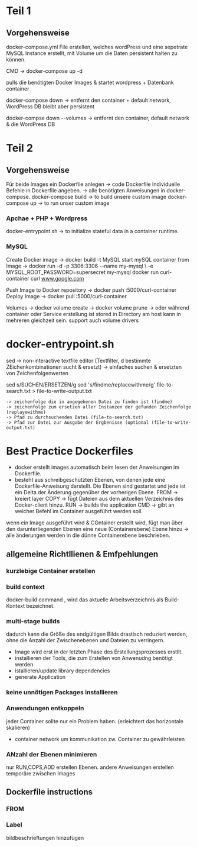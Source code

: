# Teil 1

## Vorgehensweise

docker-compose.yml File erstellen, welches wordPress und eine sepetrate MySQL Instance erstellt, mit Volume um die Daten
persistent halten zu können. 

CMD -> docker-compose up -d 

pulls die benötigten Docker Images & startet wordpress + Datenbank  container 

docker-compose down -> entfernt den container + default network, WordPress DB bleibt aber persistent

docker-compse down --volumes -> entfernt den container, default network & die WordPress DB 
# Teil 2

## Vorgehensweise

Für beide Images ein Dockerfile anlegen -> code Dockerfile
Individuelle Befehle in Dockerfile angeben.
-> alle benötigten Anweisungen in docker-compose.
docker-compose build -> to build unsere custom image
docker-compose up -> to run unser custom image

### Apchae + PHP + Wordpress
docker-entrypoint.sh -> to initialize stateful data in a container runtime.

### MySQL

Create Docker image -> docker build -t MySQL
start mySQL container from Image ->
docker run -d -p 3306:3306 --name my-mysql \ -e MYSQL_ROOT_PASSWORD=supersecret my-mysql
docker run curl-container curl www.google.com


Push Image to Docker repository -> docker push <your-repo-ip>:5000/curl-container
Deploy Image ->  docker pull <your-repo-ip>:5000/curl-container
  
Volumes -> docker volume create
        -> docker volume prune
        -> oder während container oder Service  erstellung
    ist stored in Directory am host
    kann in mehreren gleichzeit sein. 
    support auch volume drivers 

# docker-entrypoint.sh
sed -> non-interactive textfile editor (Textfilter, d bestimmte ZEichenkombinationen sucht & ersetzt)
    -> einfaches suchen & ersetzten von Zeichenfolgenwerten

sed s/SUCHEN/ERSETZEN/g
sed 's/findme/replacewithme/g' file-to-search.txt > file-to-write-output.txt

    -> zeichenfolge die in angegebenen Datei zu finden ist (findme)
    -> zeichenfolge zum ersetzen aller Instanzen der gefunden Zeichenfolge (replayewithme) 
    -> Pfad zu durchsuchenden Datei (file-to-search.txt)
    -> Pfad zur Datei zur Ausgabe der Ergbenisse (optional (file-to-write-output.txt)

# Best Practice Dockerfiles
- docker erstellt images automatisch beim lesen der Anweisungen im Dockerfile.
- besteht aus schreibgeschützten Ebenen, von denen jede eine Dockerfile-Anweisung darstellt. Die Ebenen sind gestartet und jede ist ein Delta der Änderung gegenüber der vorherigen Ebene.
FROM -> kreiert layer
COPY -> fügt Dateien aus dem aktuellen Verzeichnis des Docker-client hinzu.
RUN -> builds the application
CMD -> gibt an welcher Befehl im Container ausgeführt werden soll.

wenn ein Image ausgeführt wird & COntainer erstellt wird, fügt man über den darunterliegenden Ebenen eine neue (Containerebene) Ebene hinzu -> alle änderungen werden in die dünne Containerebene beschrieben.

## allgemeine Richtllienen & Emfpehlungen
### kurzlebige Container erstellen
### build context
docker-build command , wird das aktuelle Arbeitsverzeichnis als Build-Kontext bezeichnet.

### multi-stage builds
dadurch kann die Größe des endgültigen Bilds drastisch reduziert werden, ohne die Anzahl der Zwischenebenen und Dateien zu verringern.
- Image wird erst in der letzten Phase des Erstellungsprozesses erstllt.
- installieren der Tools, die zum Erstellen von Anwenudng benötigt werden
- istallieren/update library dependencies
- generate Application

### keine unnötigen Packages installieren
### Anwendungen entkoppeln
jeder Container sollte nur ein Problem haben. (erleichtert das horizontale skalieren)
- container network um kommunikation zw. Container zu gewährleisten

### ANzahl der Ebenen minimieren
nur RUN,COPS,ADD erstellen Ebenen. andere Anweisungen erstellen temporäre zwischen Images

## Dockerfile instructions
### FROM

### Label 
bildbeschrieftungen hinzufügen
###